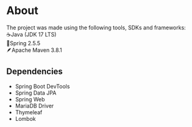 # About
The project was made using the following tools, SDKs and frameworks:  
☕Java (JDK 17 LTS)  
🍃Spring 2.5.5  
🪶Apache Maven 3.8.1

## Dependencies
- Spring Boot DevTools
- Spring Data JPA
- Spring Web
- MariaDB Driver
- Thymeleaf
- Lombok
